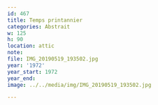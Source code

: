 ```yaml
---
id: 467
title: Temps printannier
categories: Abstrait
w: 125
h: 90
location: attic
note:
file: IMG_20190519_193502.jpg
year: '1972'
year_start: 1972
year_end:
image: ../../media/img/IMG_20190519_193502.jpg

---
```

